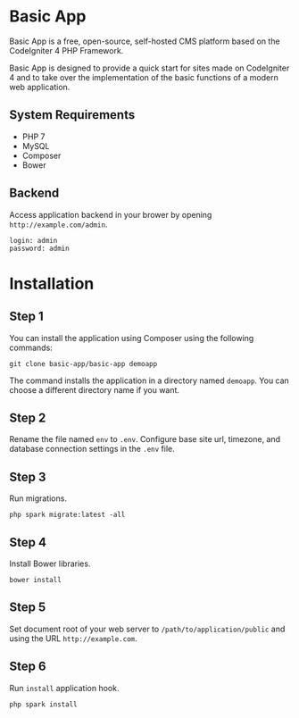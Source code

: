 Basic App
=========

Basic App is a free, open-source, self-hosted CMS platform based on the CodeIgniter 4 PHP Framework.

Basic App is designed to provide a quick start for sites made on CodeIgniter 4 and to take over the implementation of the basic functions of a modern web application.

## System Requirements

- PHP 7
- MySQL
- Composer
- Bower

## Backend

Access application backend in your brower by opening `http://example.com/admin`.
```
login: admin
password: admin
```

Installation
============

## Step 1

You can install the application using Composer using the following commands:

    git clone basic-app/basic-app demoapp
    
The command installs the application in a directory named `demoapp`. You can choose a different directory name if you want.

## Step 2

Rename the file named `env` to `.env`. Configure base site url, timezone, and database connection settings in the `.env` file.

## Step 3

Run migrations.

    php spark migrate:latest -all
    
## Step 4

Install Bower libraries.

    bower install
    
## Step 5

Set document root of your web server to `/path/to/application/public` and using the URL `http://example.com`.
   
## Step 6

Run `install` application hook.

    php spark install